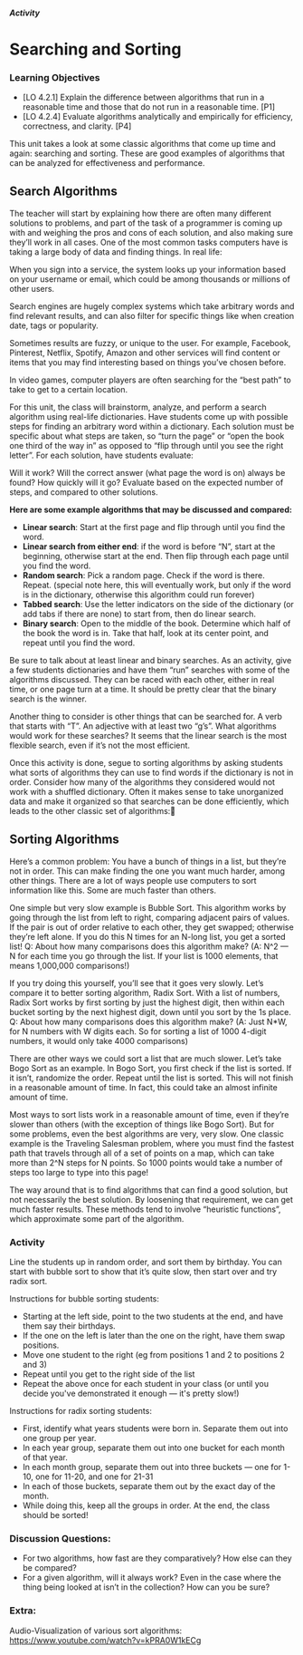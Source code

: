 ##### Activity
# Searching and Sorting

### Learning Objectives
- [LO 4.2.1] Explain the difference between algorithms that run in a reasonable time and those that do not run in a reasonable time. [P1]
- [LO 4.2.4] Evaluate algorithms analytically and empirically for efficiency, correctness, and clarity. [P4]

This unit takes a look at some classic algorithms that come up time and again: searching and sorting. These are good examples of algorithms that can be analyzed for effectiveness and performance.

## Search Algorithms
The teacher will start by explaining how there are often many different solutions to problems, and part of the task of a programmer is coming up with and weighing the pros and cons of each solution, and also making sure they’ll work in all cases. One of the most common tasks computers have is taking a large body of data and finding things. In real life:

When you sign into a service, the system looks up your information based on your username or email, which could be among thousands or millions of other users.

Search engines are hugely complex systems which take arbitrary words and find relevant results, and can also filter for specific things like when creation date, tags or popularity.

Sometimes results are fuzzy, or unique to the user. For example, Facebook, Pinterest, Netflix, Spotify, Amazon and other services will find content or items that you may find interesting based on things you’ve chosen before.

In video games, computer players are often searching for the “best path” to take to get to a certain location.

For this unit, the class will brainstorm, analyze, and perform a search algorithm using real-life dictionaries. Have students come up with possible steps for finding an arbitrary word within a dictionary. Each solution must be specific about what steps are taken, so “turn the page” or “open the book one third of the way in” as opposed to “flip through until you see the right letter”. For each solution, have students evaluate:

Will it work? Will the correct answer (what page the word is on) always be found?
How quickly will it go? Evaluate based on the expected number of steps, and compared to other solutions.

**Here are some example algorithms that may be discussed and compared:**

- **Linear search**: Start at the first page and flip through until you find the word.
- **Linear search from either end**: if the word is before “N”, start at the beginning, otherwise start at the end. Then flip through each page until you find the word.
- **Random search**: Pick a random page. Check if the word is there. Repeat. (special note here, this will eventually work, but only if the word is in the dictionary, otherwise this algorithm could run forever)
- **Tabbed search**: Use the letter indicators on the side of the dictionary (or add tabs if there are none) to start from, then do linear search.
- **Binary search**: Open to the middle of the book. Determine which half of the book the word is in. Take that half, look at its center point, and repeat until you find the word.

Be sure to talk about at least linear and binary searches. As an activity, give a few students dictionaries and have them “run” searches with some of the algorithms discussed. They can be raced with each other, either in real time, or one page turn at a time. It should be pretty clear that the binary search is the winner.

Another thing to consider is other things that can be searched for. A verb that starts with “T”. An adjective with at least two “g’s”. What algorithms would work for these searches? It seems that the linear search is the most flexible search, even if it’s not the most efficient.

Once this activity is done, segue to sorting algorithms by asking students what sorts of algorithms they can use to find words if the dictionary is not in order. Consider how many of the algorithms they considered would not work with a shuffled dictionary. Often it makes sense to take unorganized data and make it organized so that searches can be done efficiently, which leads to the other classic set of algorithms:

## Sorting Algorithms
Here’s a common problem: You have a bunch of things in a list, but they’re not in order. This can make finding the one you want much harder, among other things. There are a lot of ways people use computers to sort information like this. Some are much faster than others.

One simple but very slow example is Bubble Sort. This algorithm works by going through the list from left to right, comparing adjacent pairs of values. If the pair is out of order relative to each other, they get swapped; otherwise they’re left alone. If you do this N times for an N-long list, you get a sorted list!
Q: About how many comparisons does this algorithm make? (A: N^2 — N for each time you go through the list. If your list is 1000 elements, that means 1,000,000 comparisons!)

If you try doing this yourself, you’ll see that it goes very slowly. Let’s compare it to better sorting algorithm, Radix Sort. With a list of numbers, Radix Sort works by first sorting by just the highest digit, then within each bucket sorting by the next highest digit, down until you sort by the 1s place.
Q: About how many comparisons does this algorithm make? (A: Just N*W, for N numbers with W digits each. So for sorting a list of 1000 4-digit numbers, it would only take 4000 comparisons)

There are other ways we could sort a list that are much slower. Let’s take Bogo Sort as an example. In Bogo Sort, you first check if the list is sorted. If it isn’t, randomize the order. Repeat until the list is sorted. This will not finish in a reasonable amount of time. In fact, this could take an almost infinite amount of time.

Most ways to sort lists work in a reasonable amount of time, even if they’re slower than others (with the exception of things like Bogo Sort). But for some problems, even the best algorithms are very, very slow. One classic example is the Traveling Salesman problem, where you must find the fastest path that travels through all of a set of points on a map, which can take more than 2^N steps for N points. So 1000 points would take a number of steps too large to type into this page!

The way around that is to find algorithms that can find a good solution, but not necessarily the best solution. By loosening that requirement, we can get much faster results. These methods tend to involve “heuristic functions”, which approximate some part of the algorithm.

### Activity

Line the students up in random order, and sort them by birthday. You can start with bubble sort to show that it’s quite slow, then start over and try radix sort.

Instructions for bubble sorting students:
- Starting at the left side, point to the two students at the end, and have them say their birthdays.
 - If the one on the left is later than the one on the right, have them swap positions.
 - Move one student to the right (eg from positions 1 and 2 to positions 2 and 3)
 - Repeat until you get to the right side of the list
- Repeat the above once for each student in your class (or until you decide you've demonstrated it enough — it's pretty slow!)

Instructions for radix sorting students:
- First, identify what years students were born in. Separate them out into one group per year.
- In each year group, separate them out into one bucket for each month of that year.
- In each month group, separate them out into three buckets — one for 1-10, one for 11-20, and one for 21-31
- In each of those buckets, separate them out by the exact day of the month.
- While doing this, keep all the groups in order. At the end, the class should be sorted!

### Discussion Questions:
- For two algorithms, how fast are they comparatively? How else can they be compared?
- For a given algorithm, will it always work? Even in the case where the thing being looked at isn’t in the collection? How can you be sure?

### Extra:
Audio-Visualization of various sort algorithms: https://www.youtube.com/watch?v=kPRA0W1kECg
